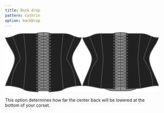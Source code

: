 ```yaml
---
title: Back drop
pattern: cathrin
option: backDrop
---
```

![The back drop option on Cathrin](./backdrop.svg)

This option determines how far the center back will be lowered at the bottom of your corset.
